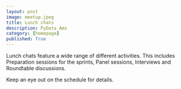 ```yaml
---
layout: post
image: meetup.jpeg
title: Lunch chats
description: PyData Ams
category: [homepage]
published: True
---
```


Lunch chats feature a wide range of different activities. This includes Preparation sessions for the sprints, 
Panel sessions, Interviews and Roundtable discussions.

Keep an eye out on the schedule for details.

